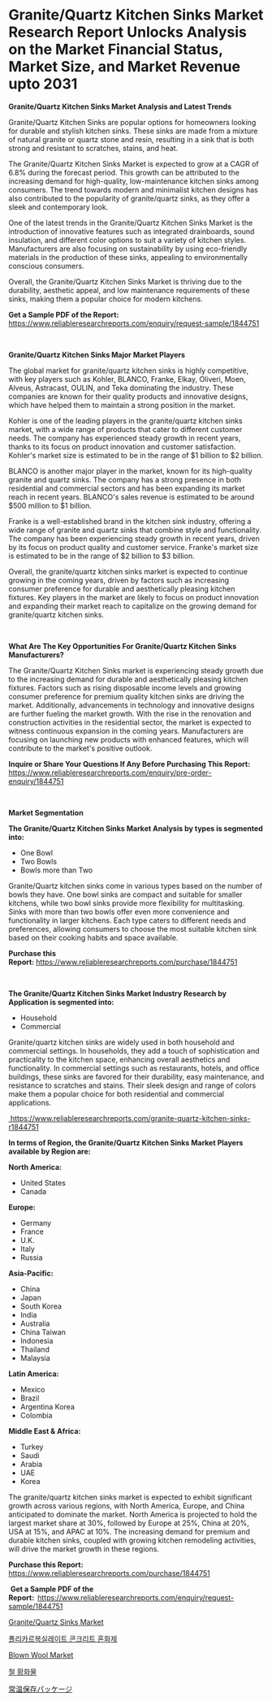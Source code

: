 <p><h1>Granite/Quartz Kitchen Sinks Market Research Report Unlocks Analysis on the Market Financial Status, Market Size, and Market Revenue upto 2031</h1></p><p><strong>Granite/Quartz Kitchen Sinks Market Analysis and Latest Trends</strong></p>
<p><p>Granite/Quartz Kitchen Sinks are popular options for homeowners looking for durable and stylish kitchen sinks. These sinks are made from a mixture of natural granite or quartz stone and resin, resulting in a sink that is both strong and resistant to scratches, stains, and heat.</p><p>The Granite/Quartz Kitchen Sinks Market is expected to grow at a CAGR of 6.8% during the forecast period. This growth can be attributed to the increasing demand for high-quality, low-maintenance kitchen sinks among consumers. The trend towards modern and minimalist kitchen designs has also contributed to the popularity of granite/quartz sinks, as they offer a sleek and contemporary look.</p><p>One of the latest trends in the Granite/Quartz Kitchen Sinks Market is the introduction of innovative features such as integrated drainboards, sound insulation, and different color options to suit a variety of kitchen styles. Manufacturers are also focusing on sustainability by using eco-friendly materials in the production of these sinks, appealing to environmentally conscious consumers.</p><p>Overall, the Granite/Quartz Kitchen Sinks Market is thriving due to the durability, aesthetic appeal, and low maintenance requirements of these sinks, making them a popular choice for modern kitchens.</p></p>
<p><strong>Get a Sample PDF of the Report:&nbsp;</strong> <a href="https://www.reliableresearchreports.com/enquiry/request-sample/1844751">https://www.reliableresearchreports.com/enquiry/request-sample/1844751</a></p>
<p>&nbsp;</p>
<p><strong>Granite/Quartz Kitchen Sinks Major Market Players</strong></p>
<p><p>The global market for granite/quartz kitchen sinks is highly competitive, with key players such as Kohler, BLANCO, Franke, Elkay, Oliveri, Moen, Alveus, Astracast, OULIN, and Teka dominating the industry. These companies are known for their quality products and innovative designs, which have helped them to maintain a strong position in the market.</p><p>Kohler is one of the leading players in the granite/quartz kitchen sinks market, with a wide range of products that cater to different customer needs. The company has experienced steady growth in recent years, thanks to its focus on product innovation and customer satisfaction. Kohler's market size is estimated to be in the range of $1 billion to $2 billion.</p><p>BLANCO is another major player in the market, known for its high-quality granite and quartz sinks. The company has a strong presence in both residential and commercial sectors and has been expanding its market reach in recent years. BLANCO's sales revenue is estimated to be around $500 million to $1 billion.</p><p>Franke is a well-established brand in the kitchen sink industry, offering a wide range of granite and quartz sinks that combine style and functionality. The company has been experiencing steady growth in recent years, driven by its focus on product quality and customer service. Franke's market size is estimated to be in the range of $2 billion to $3 billion.</p><p>Overall, the granite/quartz kitchen sinks market is expected to continue growing in the coming years, driven by factors such as increasing consumer preference for durable and aesthetically pleasing kitchen fixtures. Key players in the market are likely to focus on product innovation and expanding their market reach to capitalize on the growing demand for granite/quartz kitchen sinks.</p></p>
<p>&nbsp;</p>
<p><strong>What Are The Key Opportunities For Granite/Quartz Kitchen Sinks Manufacturers?</strong></p>
<p><p>The Granite/Quartz Kitchen Sinks market is experiencing steady growth due to the increasing demand for durable and aesthetically pleasing kitchen fixtures. Factors such as rising disposable income levels and growing consumer preference for premium quality kitchen sinks are driving the market. Additionally, advancements in technology and innovative designs are further fueling the market growth. With the rise in the renovation and construction activities in the residential sector, the market is expected to witness continuous expansion in the coming years. Manufacturers are focusing on launching new products with enhanced features, which will contribute to the market's positive outlook.</p></p>
<p><strong>Inquire or Share Your Questions If Any Before Purchasing This Report:</strong> <a href="https://www.reliableresearchreports.com/enquiry/pre-order-enquiry/1844751">https://www.reliableresearchreports.com/enquiry/pre-order-enquiry/1844751</a></p>
<p>&nbsp;</p>
<p><strong>Market Segmentation</strong></p>
<p><strong>The Granite/Quartz Kitchen Sinks Market Analysis by types is segmented into:</strong></p>
<p><ul><li>One Bowl</li><li>Two Bowls</li><li>Bowls more than Two</li></ul></p>
<p><p>Granite/Quartz kitchen sinks come in various types based on the number of bowls they have. One bowl sinks are compact and suitable for smaller kitchens, while two bowl sinks provide more flexibility for multitasking. Sinks with more than two bowls offer even more convenience and functionality in larger kitchens. Each type caters to different needs and preferences, allowing consumers to choose the most suitable kitchen sink based on their cooking habits and space available.</p></p>
<p><strong>Purchase this Report:&nbsp;</strong><a href="https://www.reliableresearchreports.com/purchase/1844751">https://www.reliableresearchreports.com/purchase/1844751</a></p>
<p>&nbsp;</p>
<p><strong>The Granite/Quartz Kitchen Sinks Market Industry Research by Application is segmented into:</strong></p>
<p><ul><li>Household</li><li>Commercial</li></ul></p>
<p><p>Granite/quartz kitchen sinks are widely used in both household and commercial settings. In households, they add a touch of sophistication and practicality to the kitchen space, enhancing overall aesthetics and functionality. In commercial settings such as restaurants, hotels, and office buildings, these sinks are favored for their durability, easy maintenance, and resistance to scratches and stains. Their sleek design and range of colors make them a popular choice for both residential and commercial applications.</p></p>
<p><a href="https://www.reliableresearchreports.com/granite-quartz-kitchen-sinks-r1844751">&nbsp;https://www.reliableresearchreports.com/granite-quartz-kitchen-sinks-r1844751</a></p>
<p><strong>In terms of Region, the Granite/Quartz Kitchen Sinks Market Players available by Region are:</strong></p>
<p>
    <p> <strong> North America: </strong>
        <ul>
            <li>United States</li>
            <li>Canada</li>
        </ul>
        </p> 
    <p> <strong> Europe: </strong>
        <ul>
            <li>Germany</li>
            <li>France</li>
            <li>U.K.</li>
            <li>Italy</li>
            <li>Russia</li>
        </ul>
        </p> 
    <p> <strong> Asia-Pacific: </strong>
        <ul>
            <li>China</li>
            <li>Japan</li>
            <li>South Korea</li>
            <li>India</li>
            <li>Australia</li>
            <li>China Taiwan</li>
            <li>Indonesia</li>
            <li>Thailand</li>
            <li>Malaysia</li>
        </ul>
        </p> 
    <p> <strong> Latin America: </strong>
        <ul>
            <li>Mexico</li>
            <li>Brazil</li>
            <li>Argentina Korea</li>
            <li>Colombia</li>
        </ul>
        </p> 
    <p> <strong> Middle East & Africa: </strong>
        <ul>
            <li>Turkey</li>
            <li>Saudi</li>
            <li>Arabia</li>
            <li>UAE</li>
            <li>Korea</li>
        </ul>
    </p>
    </p>
<p><p>The granite/quartz kitchen sinks market is expected to exhibit significant growth across various regions, with North America, Europe, and China anticipated to dominate the market. North America is projected to hold the largest market share at 30%, followed by Europe at 25%, China at 20%, USA at 15%, and APAC at 10%. The increasing demand for premium and durable kitchen sinks, coupled with growing kitchen remodeling activities, will drive the market growth in these regions.</p></p>
<p><strong>Purchase this Report: </strong><a href="https://www.reliableresearchreports.com/purchase/1844751">https://www.reliableresearchreports.com/purchase/1844751</a></p>
<p>&nbsp;<strong>Get a Sample PDF of the Report:&nbsp;&nbsp;</strong><a href="https://www.reliableresearchreports.com/enquiry/request-sample/1844751">https://www.reliableresearchreports.com/enquiry/request-sample/1844751</a></p>
<p><strong></strong></p>
<p><p><a href="https://github.com/kathiaseamanalvaradovlprc2h/Market-Research-Report-List-2/blob/main/granitequartz-sinks-market.md">Granite/Quartz Sinks Market</a></p><p><a href="https://github.com/vsap75a286l/Market-Research-Report-List-1/blob/main/767385439367.md">폴리카르복실레이트 콘크리트 혼화제</a></p><p><a href="https://issuu.com/reportprime-2/docs/blown-wool-market-size-2030.pptx">Blown Wool Market</a></p><p><a href="https://medium.com/@bustersipes981/%EC%B2%A0-%ED%99%A9%ED%99%94%EB%AC%BC-%EC%8B%9C%EC%9E%A5-%EC%A2%85%EB%A5%98-%EC%9D%91%EC%9A%A9-%EB%B0%8F-%EC%A7%80%EB%A6%AC%EC%97%90-%EB%8C%80%ED%95%9C-%ED%8F%AC%EA%B4%84%EC%A0%81-%ED%8F%89%EA%B0%80-da7aced12237">철 황화물</a></p><p><a href="https://github.com/JaydaWisoky2014/Market-Research-Report-List-1/blob/main/870381242816.md">常温保存パッケージ</a></p></p>